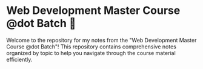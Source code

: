 # Web Development Master Course @dot Batch 🚀

Welcome to the repository for my notes from the "Web Development Master Course @dot Batch"! This repository contains comprehensive notes organized by topic to help you navigate through the course material efficiently.
